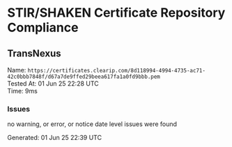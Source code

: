 # STIR/SHAKEN Certificate Repository Compliance

## TransNexus

Name: `https://certificates.clearip.com/8d118994-4994-4735-ac71-42c0bbb7848f/d67a7de9ffed29beea617fa1a0fd9bbb.pem`\
Tested At: 01 Jun 25 22:28 UTC\
Time: 9ms

### Issues

no warning, or error, or notice date level issues were found

Generated: 01 Jun 25 22:39 UTC